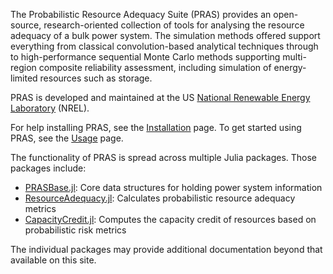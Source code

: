 The Probabilistic Resource Adequacy Suite (PRAS) provides an open-source,
research-oriented collection of tools for analysing the resource adequacy of a
bulk power system. The simulation methods offered support everything from
classical convolution-based analytical techniques through to high-performance
sequential Monte Carlo methods supporting multi-region composite reliability
assessment, including simulation of energy-limited resources such as storage.

PRAS is developed and maintained at the US
[National Renewable Energy Laboratory](https://www.nrel.gov/) (NREL).

For help installing PRAS, see the [Installation](./installation) page. To get started using PRAS,
see the [Usage](./usage) page.

The functionality of PRAS is spread across multiple Julia packages.
Those packages include:

 - [PRASBase.jl](https://github.com/NREL/PRASBase.jl): Core data
   structures for holding power system information
 - [ResourceAdequacy.jl](https://github.com/NREL/ResourceAdequacy.jl):
   Calculates probabilistic resource adequacy metrics
 - [CapacityCredit.jl](https://github.com/NREL/CapacityCredit.jl):
   Computes the capacity credit of resources based on
   probabilistic risk metrics

The individual packages may provide additional documentation beyond that
available on this site.
